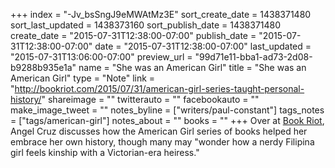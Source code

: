 +++
index = "-Jv_bsSngJ9eMWAtMz3E"
sort_create_date = 1438371480
sort_last_updated = 1438373160
sort_publish_date = 1438371480
create_date = "2015-07-31T12:38:00-07:00"
publish_date = "2015-07-31T12:38:00-07:00"
date = "2015-07-31T12:38:00-07:00"
last_updated = "2015-07-31T13:06:00-07:00"
preview_url = "99d71e11-bba1-ad73-2d08-b9288b935e1a"
name = "She was an American Girl"
title = "She was an American Girl"
type = "Note"
link = "http://bookriot.com/2015/07/31/american-girl-series-taught-personal-history/"
shareimage = ""
twitterauto = ""
facebookauto = ""
make_image_tweet = ""
notes_byline = ["writers/paul-constant"]
tags_notes = ["tags/american-girl"]
notes_about = ""
books = ""
+++
Over at [Book Riot](http://bookriot.com/2015/07/31/american-girl-series-taught-personal-history/), Angel Cruz discusses how the American Girl series of books helped her embrace her own history, though many may "wonder how a nerdy Filipina girl feels kinship with a Victorian-era heiress."